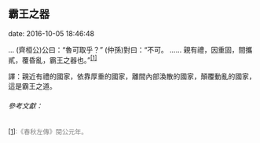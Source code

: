 ## 霸王之器

date: 2016-10-05 18:46:48
 
...
(齊桓公)公曰：“魯可取乎？” (仲孫)對曰：“不可。 ...... 親有禮，因重固，間攜貳，覆昏亂，霸王之器也。”<sup><span id ="anchor1">[[1]](#anchor)</span></sup>

譯：親近有禮的國家，依靠厚重的國家，離間內部渙散的國家，顛覆動亂的國家，這是霸王之道。
###### 參考文獻：
<font color=gray size=2><span id ="anchor">[[1]](#anchor1)</span>:《春秋左傳》閔公元年。</font>
